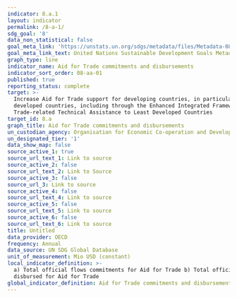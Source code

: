 ```yaml
---
indicator: 8.a.1
layout: indicator
permalink: /8-a-1/
sdg_goal: '8'
data_non_statistical: false
goal_meta_link: 'https://unstats.un.org/sdgs/metadata/files/Metadata-08-0A-01.pdf '
goal_meta_link_text: United Nations Sustainable Development Goals Metadata (PDF 208 KB)
graph_type: line
indicator_name: Aid for Trade commitments and disbursements
indicator_sort_order: 08-aa-01
published: true
reporting_status: complete
target: >-
  Increase Aid for Trade support for developing countries, in particular least
  developed countries, including through the Enhanced Integrated Framework for
  Trade-related Technical Assistance to Least Developed Countries
target_id: 8.a
graph_title: Aid for Trade commitments and disbursements
un_custodian_agency: Organisation for Economic Co-operation and Development (OECD)
un_designated_tier: '1'
data_show_map: false
source_active_1: true
source_url_text_1: Link to source
source_active_2: false
source_url_text_2: Link to Source
source_active_3: false
source_url_3: Link to source
source_active_4: false
source_url_text_4: Link to source
source_active_5: false
source_url_text_5: Link to source
source_active_6: false
source_url_text_6: Link to source
title: Untitled
data_provider: OECD
frequency: Annual
data_source: UN SDG Global Database
unit_of_measurement: Mio USD (constant)
local_indicator_definition: >-
  a) Total official flows commitments for Aid for Trade b) Total official flows
  disbursed for Aid for Trade
global_indicator_definition: Aid for Trade commitments and disbursements
---
```

